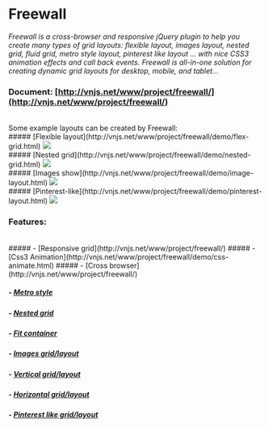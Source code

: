 # Freewall

_Freewall is a cross-browser and responsive jQuery plugin to help you create many types of grid layouts: flexible layout, images layout, nested grid, fluid grid, metro style layout, pinterest like layout ... with nice CSS3 animation effects and call back events. Freewall is all-in-one solution for creating dynamic grid layouts for desktop, mobile, and tablet..._
<br>
### Document: [http://vnjs.net/www/project/freewall/](http://vnjs.net/www/project/freewall/)
<br>
Some example layouts can be created by Freewall:
<br>
##### [Flexible layout](http://vnjs.net/www/project/freewall/demo/flex-grid.html)
<img src='https://raw.github.com/kombai/freewall/master/demo/i/flex.png'>
<br>
##### [Nested grid](http://vnjs.net/www/project/freewall/demo/nested-grid.html)
<img src='https://raw.github.com/kombai/freewall/master/demo/i/metro.png'>
<br>
##### [Images show](http://vnjs.net/www/project/freewall/demo/image-layout.html)
<img src='https://raw.github.com/kombai/freewall/master/demo/i/images.png'>
<br>
##### [Pinterest-like](http://vnjs.net/www/project/freewall/demo/pinterest-layout.html)
<img src='https://raw.github.com/kombai/freewall/master/demo/i/pinterest.png'>


### Features:
<br>
##### - [Responsive grid](http://vnjs.net/www/project/freewall/)
##### - [Css3 Animation](http://vnjs.net/www/project/freewall/demo/css-animate.html)
##### - [Cross browser](http://vnjs.net/www/project/freewall/)

##### - [Metro style](http://vnjs.net/www/project/freewall/demo/metro-style.html)
##### - [Nested grid](http://vnjs.net/www/project/freewall/demo/nested-grid.html)
##### - [Fit container](http://vnjs.net/www/project/freewall/demo/fit-zone.html)

##### - [Images grid/layout](http://vnjs.net/www/project/freewall/demo/image-layout.html)
##### - [Vertical grid/layout](http://vnjs.net/www/project/freewall/)
##### - [Horizontal grid/layout](http://vnjs.net/www/project/freewall/demo/fit-height.html)
##### - [Pinterest like grid/layout](http://vnjs.net/www/project/freewall/demo/pinterest-layout.html)
